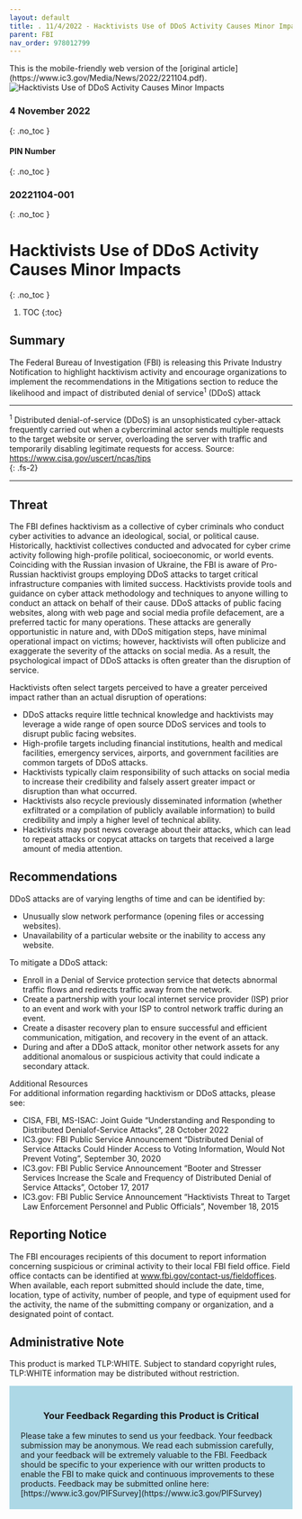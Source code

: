 ```yaml
---
layout: default
title: . 11/4/2022 - Hacktivists Use of DDoS Activity Causes Minor Impacts    
parent: FBI 
nav_order: 978012799 
---
```

<style>
.dont-break-out {
  /* These are technically the same, but use both */
  overflow-wrap: break-word;
  word-wrap: break-word;

  -ms-word-break: break-all;
  /* This is the dangerous one in WebKit, as it breaks things wherever */
  word-break: break-all;
  /* Instead use this non-standard one: */
  word-break: break-word;
}
</style>

<div class="dont-break-out" markdown="1">
This is the mobile-friendly web version of the [original article](https://www.ic3.gov/Media/News/2022/221104.pdf).

<img src="https://statics.bsafes.com/images/publications/pin-2022-1104-001-hacktivists-use-of-ddos-activity-causes-minor-impacts.png" alt="Hacktivists Use of DDoS Activity Causes Minor Impacts">

### 4 November 2022
{: .no_toc }
#### PIN Number
{: .no_toc }
### 20221104-001 
{: .no_toc }  
# Hacktivists Use of DDoS Activity Causes Minor Impacts  
{: .no_toc }

1. TOC
{:toc}

## Summary 

The Federal Bureau of Investigation (FBI) is releasing this Private Industry Notification to highlight hacktivism activity and encourage organizations to implement the recommendations in the Mitigations section to reduce the likelihood and impact of distributed denial of service<sup>1</sup> (DDoS) attack

***
<sup>1</sup> Distributed denial-of-service (DDoS) is an unsophisticated cyber-attack frequently carried out when a cybercriminal actor sends multiple requests to the target website or server, overloading the server with traffic and temporarily disabling legitimate requests for access. Source: https://www.cisa.gov/uscert/ncas/tips   
{: .fs-2}
***

## Threat 

The FBI defines hacktivism as a collective of cyber criminals who conduct cyber activities to advance an ideological, social, or political cause. Historically, hacktivist collectives conducted and advocated for cyber crime activity following high-profile political, socioeconomic, or world events. Coinciding with the Russian invasion of Ukraine, the FBI is aware of Pro-Russian hacktivist groups employing DDoS attacks to target critical infrastructure companies with limited success. Hacktivists provide tools and guidance on cyber attack methodology and techniques to anyone willing to conduct an attack on behalf of their cause. DDoS attacks of public facing websites, along with web page and social media profile defacement, are a preferred tactic for many operations. These attacks are generally opportunistic in nature and, with DDoS mitigation steps, have minimal operational impact on victims; however, hacktivists will often publicize and exaggerate the severity of the attacks on social media. As a result, the psychological impact of DDoS attacks is often greater than the disruption of service. 

Hacktivists often select targets perceived to have a greater perceived impact rather than an actual disruption of operations:  

- DDoS attacks require little technical knowledge and hacktivists may leverage a wide range of open source DDoS services and tools to disrupt public facing websites.
- High-profile targets including financial institutions, health and medical facilities, emergency services, airports, and government facilities are common targets of DDoS attacks.
- Hacktivists typically claim responsibility of such attacks on social media to increase their credibility and falsely assert greater impact or disruption than what occurred.
- Hacktivists also recycle previously disseminated information (whether exfiltrated or a compilation of publicly available information) to build credibility and imply a higher level of technical ability.
- Hacktivists may post news coverage about their attacks, which can lead to repeat attacks or copycat attacks on targets that received a large amount of media attention.

## Recommendations

DDoS attacks are of varying lengths of time and can be identified by:
- Unusually slow network performance (opening files or accessing websites).
- Unavailability of a particular website or the inability to access any website.

To mitigate a DDoS attack:
- Enroll in a Denial of Service protection service that detects abnormal traffic flows and redirects traffic away from the network.
- Create a partnership with your local internet service provider (ISP) prior to an event and work with your ISP to control network traffic during an event. 
- Create a disaster recovery plan to ensure successful and efficient communication, mitigation, and recovery in the event of an attack.
- During and after a DDoS attack, monitor other network assets for any additional anomalous or suspicious activity that could indicate a secondary attack.

Additional Resources  
For additional information regarding hacktivism or DDoS attacks, please see:
- CISA, FBI, MS-ISAC: Joint Guide “Understanding and Responding to Distributed Denialof-Service Attacks”, 28 October 2022
- IC3.gov: FBI Public Service Announcement “Distributed Denial of Service Attacks Could Hinder Access to Voting Information, Would Not Prevent Voting”, September 30, 2020 
- IC3.gov: FBI Public Service Announcement “Booter and Stresser Services Increase the Scale and Frequency of Distributed Denial of Service Attacks”, October 17, 2017
- IC3.gov: FBI Public Service Announcement “Hacktivists Threat to Target Law Enforcement Personnel and Public Officials”, November 18, 2015

## Reporting Notice 
The FBI encourages recipients of this document to report information concerning suspicious or criminal activity to their local FBI field office. Field office contacts can be identified at www.fbi.gov/contact-us/fieldoffices. When available, each report submitted should include the date, time, location, type of activity, number of people, and type of equipment used for the activity, the name of the submitting company or organization, and a designated point of contact.

## Administrative Note
This product is marked TLP:WHITE. Subject to standard copyright rules, TLP:WHITE information may be distributed without restriction.  

<div style="background-color:lightblue; padding:20px" markdown="1"> 
<h3 style="text-align:center">Your Feedback Regarding this Product is Critical</h3>
Please take a few minutes to send us your feedback. Your feedback
submission may be anonymous. We read each submission carefully, and your
feedback will be extremely valuable to the FBI. Feedback should be specific to
your experience with our written products to enable the FBI to make quick
and continuous improvements to these products. Feedback may be
submitted online here: [https://www.ic3.gov/PIFSurvey](https://www.ic3.gov/PIFSurvey)
</div>
</div>

